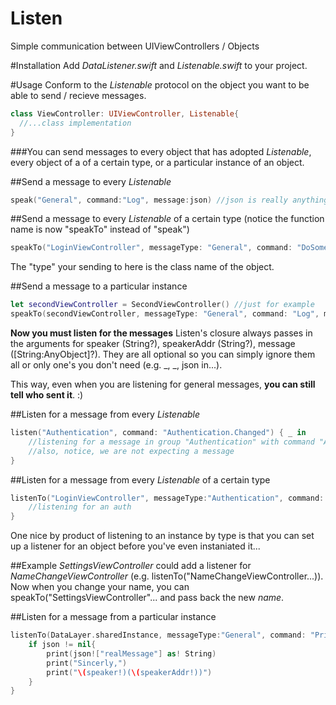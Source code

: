 # Listen
Simple communication between UIViewControllers / Objects

#Installation
Add *DataListener.swift* and *Listenable.swift* to your project.

#Usage
Conform to the *Listenable* protocol on the object you want to be able to send / recieve messages.
```swift
class ViewController: UIViewController, Listenable{
  //...class implementation
}
```

###You can send messages to every object that has adopted *Listenable*, every object of a of a certain type, or a particular instance of an object.

##Send a message to every *Listenable*
```swift
speak("General", command:"Log", message:json) //json is really anything of type [String:AnyObject]? <--optional
```

##Send a message to every *Listenable* of a certain type (notice the function name is now "speakTo" instead of "speak")
```swift
speakTo("LoginViewController", messageType: "General", command: "DoSomething", message: nil)
```
The "type" your sending to here is the class name of the object.

##Send a message to a particular instance
```swift
let secondViewController = SecondViewController() //just for example
speakTo(secondViewController, messageType: "General", command: "Log", message: ["data":"print this out"])
```

**Now you must listen for the messages**
Listen's closure always passes in the arguments for speaker (String?), speakerAddr (String?), message ([String:AnyObject]?).
They are all optional so you can simply ignore them all or only one's you don't need (e.g. _, _, json in...).

This way, even when you are listening for general messages, **you can still tell who sent it**. :)

##Listen for a message from every *Listenable*
```swift
listen("Authentication", command: "Authentication.Changed") { _ in
    //listening for a message in group "Authentication" with command "Authentication.Changed"
    //also, notice, we are not expecting a message
}
```

##Listen for a message from every *Listenable* of a certain type
```swift
listenTo("LoginViewController", messageType:"Authentication", command: "Authentication.Changed") { _ in
    //listening for an auth
}
```
One nice by product of listening to an instance by type is that you can set up a listener for an object before you've even instaniated it...

##Example
*SettingsViewController* could add a listener for *NameChangeViewController* (e.g. listenTo("NameChangeViewController...)).  Now when you change your name, you can speakTo("SettingsViewController"... and pass back the new *name*.

##Listen for a message from a particular instance
```swift
listenTo(DataLayer.sharedInstance, messageType:"General", command: "Print"){ (speaker, speakerAddr, json) in
    if json != nil{
        print(json!["realMessage"] as! String)
        print("Sincerly,")
        print("\(speaker!)(\(speakerAddr!))")
    }
}
```



